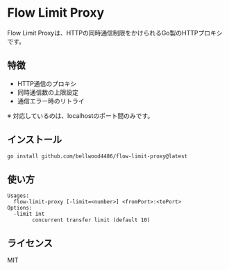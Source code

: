 # Flow Limit Proxy

Flow Limit Proxyは、HTTPの同時通信制限をかけられるGo製のHTTPプロキシです。

## 特徴

- HTTP通信のプロキシ
- 同時通信数の上限設定
- 通信エラー時のリトライ

※ 対応しているのは、localhostのポート間のみです。

## インストール

```bash
go install github.com/bellwood4486/flow-limit-proxy@latest
```

## 使い方

```
Usages:
  flow-limit-proxy [-limit=<number>] <fromPort>:<toPort>
Options:
  -limit int
        concurrent transfer limit (default 10)
```

## ライセンス

MIT
